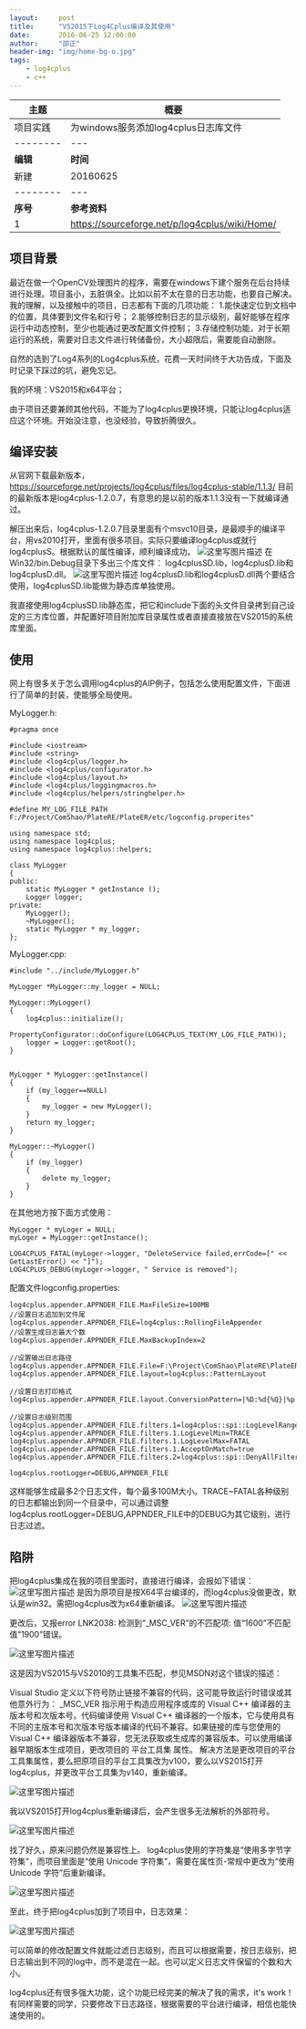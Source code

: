 ```yaml
---
layout:     post
title:      "VS2015下Log4Cplus编译及其使用"
date:       2016-06-25 12:00:00
author:     "邵正"
header-img: "img/home-bg-o.jpg"
tags:
    - log4cplus    
    - c++  
---
```


| 主题     | 概要                                           |
| -------- | ---------------------------------------------- |
| 项目实践 | 为windows服务添加log4cplus日志库文件           |
| -------- | ---                                            |
| **编辑** | **时间**                                       |
| 新建     | 20160625                                       |
| -------- | ---                                            |
| **序号** | **参考资料**                                   |
| 1        | https://sourceforge.net/p/log4cplus/wiki/Home/ |

## 项目背景 ##
最近在做一个OpenCV处理图片的程序，需要在windows下建个服务在后台持续进行处理。项目虽小，五脏俱全。比如以前不太在意的日志功能，也要自己解决。
我的理解，以及接触中的项目，日志都有下面的几项功能：
1.能快速定位到文档中的位置，具体要到文件名和行号；
2.能够控制日志的显示级别，最好能够在程序运行中动态控制，至少也能通过更改配置文件控制；
3.存储控制功能，对于长期运行的系统，需要对日志文件进行转储备份，大小超限后，需要能自动删除。

自然的选到了Log4系列的Log4cplus系统，花费一天时间终于大功告成，下面及时记录下踩过的坑，避免忘记。

我的环境：VS2015和x64平台；

由于项目还要兼顾其他代码，不能为了log4cplus更换环境，只能让log4cplus适应这个环境。开始没注意，也没经验，导致折腾很久。
## 编译安装 ##
从官网下载最新版本，
https://sourceforge.net/projects/log4cplus/files/log4cplus-stable/1.1.3/
目前的最新版本是log4cplus-1.2.0.7，有意思的是以前的版本1.1.3没有一下就编译通过。

解压出来后，log4cplus-1.2.0.7目录里面有个msvc10目录，是最顺手的编译平台，用vs2010打开，里面有很多项目。实际只要编译log4cplus或就行log4cplusS。根据默认的属性编译，顺利编译成功。
![这里写图片描述](https://imgconvert.csdnimg.cn/aHR0cDovL2ltZy5ibG9nLmNzZG4ubmV0LzIwMTYwNzA5MTIyODQ4MDc2)
在Win32/bin.Debug目录下多出三个库文件：
log4cplusSD.lib，log4cplusD.lib和log4cplusD.dll。
![这里写图片描述](https://imgconvert.csdnimg.cn/aHR0cDovL2ltZy5ibG9nLmNzZG4ubmV0LzIwMTYwNzA5MTIyOTQxNDc4)
log4cplusD.lib和log4cplusD.dll两个要结合使用，log4cplusSD.lib能做为静态库单独使用。

我直接使用log4cplusSD.lib静态库，把它和include下面的头文件目录拷到自己设定的三方库位置，并配置好项目附加库目录属性或者直接直接放在VS2015的系统库里面。
## 使用 ##
网上有很多关于怎么调用log4cplus的AIP例子，包括怎么使用配置文件，下面进行了简单的封装，使能够全局使用。

MyLogger.h:
```
#pragma once

#include <iostream>
#include <string>
#include <log4cplus/logger.h>
#include <log4cplus/configurator.h> 
#include <log4cplus/layout.h> 
#include <log4cplus/loggingmacros.h> 
#include <log4cplus/helpers/stringhelper.h> 

#define MY_LOG_FILE_PATH F:/Project/ComShao/PlateRE/PlateER/etc/logconfig.properites"

using namespace std;
using namespace log4cplus;
using namespace log4cplus::helpers;

class MyLogger
{
public:
	static MyLogger * getInstance ();
	Logger logger;
private:
	MyLogger();
	~MyLogger();
	static MyLogger * my_logger;	
};

```
MyLogger.cpp:

```
#include "../include/MyLogger.h"

MyLogger *MyLogger::my_logger = NULL;

MyLogger::MyLogger()
{		
	log4cplus::initialize();
	PropertyConfigurator::doConfigure(LOG4CPLUS_TEXT(MY_LOG_FILE_PATH));
	logger = Logger::getRoot();	
}


MyLogger * MyLogger::getInstance()
{
	if (my_logger==NULL)
	{
		my_logger = new MyLogger();
	}	
	return my_logger;
}

MyLogger::~MyLogger()
{
	if (my_logger)
	{
		delete my_logger;
	}	
}

```
在其他地方按下面方式使用：

```
MyLogger * myLoger = NULL;
myLoger = MyLogger::getInstance();

LOG4CPLUS_FATAL(myLoger->logger, "DeleteService failed,errCode=[" << GetLastError() << "]");
LOG4CPLUS_DEBUG(myLoger->logger, " Service is removed");

```
配置文件logconfig.properties:

```
log4cplus.appender.APPNDER_FILE.MaxFileSize=100MB
//设置日志追加到文件尾
log4cplus.appender.APPNDER_FILE=log4cplus::RollingFileAppender  
//设置生成日志最大个数
log4cplus.appender.APPNDER_FILE.MaxBackupIndex=2

//设置输出日志路径
log4cplus.appender.APPNDER_FILE.File=F:\Project\ComShao\PlateRE\PlateER\log\PlateER.log
log4cplus.appender.APPNDER_FILE.layout=log4cplus::PatternLayout

//设置日志打印格式
log4cplus.appender.APPNDER_FILE.layout.ConversionPattern=|%D:%d{%Q}|%p|%t|%l|%m|%n

//设置日志级别范围
log4cplus.appender.APPNDER_FILE.filters.1=log4cplus::spi::LogLevelRangeFilter
log4cplus.appender.APPNDER_FILE.filters.1.LogLevelMin=TRACE
log4cplus.appender.APPNDER_FILE.filters.1.LogLevelMax=FATAL
log4cplus.appender.APPNDER_FILE.filters.1.AcceptOnMatch=true
log4cplus.appender.APPNDER_FILE.filters.2=log4cplus::spi::DenyAllFilter

log4cplus.rootLogger=DEBUG,APPNDER_FILE

```

这样能够生成最多2个日志文件，每个最多100M大小。TRACE~FATAL各种级别的日志都输出到同一个目录中，可以通过调整log4cplus.rootLogger=DEBUG,APPNDER_FILE中的DEBUG为其它级别，进行日志过滤。

## 陷阱 ##
把log4cplus集成在我的项目里面时，直接进行编译，会报如下错误：
![这里写图片描述](https://imgconvert.csdnimg.cn/aHR0cDovL2ltZy5ibG9nLmNzZG4ubmV0LzIwMTYwNzA5MTI0MjE1NDIz)
是因为原项目是按X64平台编译的，而log4cplus没做更改，默认是win32。需把log4cplus改为x64重新编译。
![这里写图片描述](https://imgconvert.csdnimg.cn/aHR0cDovL2ltZy5ibG9nLmNzZG4ubmV0LzIwMTYwNzA5MTI0MzI0MzI3)

更改后，又报error LNK2038: 检测到“_MSC_VER”的不匹配项: 值“1600”不匹配值“1900”错误。

![这里写图片描述](https://imgconvert.csdnimg.cn/aHR0cDovL2ltZy5ibG9nLmNzZG4ubmV0LzIwMTYwNzA5MTI0NDE2OTg0)

这是因为VS2015与VS2010的工具集不匹配，参见MSDN对这个错误的描述：

Visual Studio 定义以下符号防止链接不兼容的代码，这可能导致运行时错误或其他意外行为：
_MSC_VER
指示用于构造应用程序或库的 Visual C++ 编译器的主版本号和次版本号。代码编译使用 Visual C++ 编译器的一个版本，它与使用具有不同的主版本号和次版本号版本编译的代码不兼容。如果链接的库与您使用的 Visual C++ 编译器版本不兼容，您无法获取或生成库的兼容版本。可以使用编译器早期版本生成项目，更改项目的 平台工具集 属性。
解决方法是更改项目的平台工具集属性，要么把原项目的平台工具集改为v100，要么以VS2015打开log4cplus，并更改平台工具集为v140，重新编译。

![这里写图片描述](https://imgconvert.csdnimg.cn/aHR0cDovL2ltZy5ibG9nLmNzZG4ubmV0LzIwMTYwNzA5MTI0NjQzNzQx)

我以VS2015打开log4cplus重新编译后，会产生很多无法解析的外部符号。

![这里写图片描述](https://imgconvert.csdnimg.cn/aHR0cDovL2ltZy5ibG9nLmNzZG4ubmV0LzIwMTYwNzA5MTI0NzQzNjk1)

找了好久，原来问题仍然是兼容性上。
log4cplus使用的字符集是“使用多字节字符集”，而项目里面是“使用 Unicode 字符集”，需要在属性页-常规中更改为“使用 Unicode 字符”后重新编译。

![这里写图片描述](https://imgconvert.csdnimg.cn/aHR0cDovL2ltZy5ibG9nLmNzZG4ubmV0LzIwMTYwNzA5MTI0OTQ1Mzc3)

至此，终于把log4cplus加到了项目中，日志效果：

![这里写图片描述](https://imgconvert.csdnimg.cn/aHR0cDovL2ltZy5ibG9nLmNzZG4ubmV0LzIwMTYwNzA5MTI1MDQ0MTM3)

可以简单的修改配置文件就能过滤日志级别，而且可以根据需要，按日志级别，把日志输出到不同的log中，而不是混在一起。也可以定义日志文件保留的个数和大小。

log4cplus还有很多强大功能，这个功能已经完美的解决了我的需求，it's work！有同样需要的同学，只要修改下日志路径，根据需要的平台进行编译，相信也能快速使用的。

